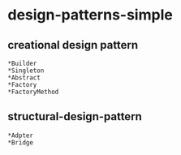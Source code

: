 # design-patterns-simple

## creational design pattern 
    *Builder
    *Singleton
    *Abstract
    *Factory
    *FactoryMethod
## structural-design-pattern
    *Adpter
    *Bridge
